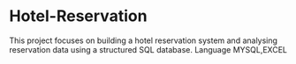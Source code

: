 # Hotel-Reservation
This project focuses on building a hotel reservation system and analysing reservation data using a structured SQL database. Language MYSQL,EXCEL
